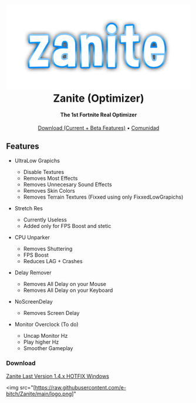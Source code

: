 <h1 align="center">
<img src="https://raw.githubusercontent.com/e-bitch/Zanite/main/logo.png" alt="Banner"</img>
  <br>
  Zanite (Optimizer)
  <br>
</h1>
<h4 align="center">The 1st Fortnite Real Optimizer</h4>

<p align="center">
  <a href="[https://discord.gg/2a3NtxQwVe]">Download (Current + Beta Features)</a>
  • 
  <a href="[https://discord.gg/2a3NtxQwVe]">Comunidad</a>
</p>

## Features

-   UltraLow Grapichs
    -   Disable Textures
    -   Removes Most Effects
    -   Removes Unnecesary Sound Effects
    -   Removes Skin Colors
    -   Removes Terrain Textures (Fixxed using only FixxedLowGrapichs)
      
-   Stretch Res
    -   Currently Useless
    -   Added only for FPS Boost and stetic
      
-   CPU Unparker
    -   Removes Shuttering
    -   FPS Boost
    -   Reduces LAG + Crashes
      
-   Delay Remover
    -   Removes All Delay on your Mouse
    -   Removes All Delay on your Keyboard
      
-   NoScreenDelay
    - Removes Screen Delay
      
-   Monitor Overclock (To do)
    -   Uncap Monitor Hz
    -   Play higher Hz
    -   Smoother Gameplay
      
      
### Download

<a href="[https://discord.gg/2a3NtxQwVe]">Zanite Last Version 1.4.x HOTFIX Windows</a>

<img src="[https://raw.githubusercontent.com/e-bitch/Zanite/main/logo.png]" </img>
